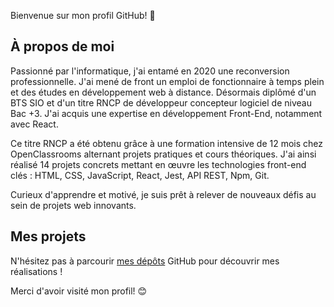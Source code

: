 Bienvenue sur mon profil GitHub! 👋


## À propos de moi

Passionné par l'informatique, j'ai entamé en 2020 une reconversion professionnelle. J'ai mené de front un emploi de fonctionnaire à temps plein et des études en développement web à distance. Désormais diplômé d'un BTS SIO et d'un titre RNCP de développeur concepteur logiciel de niveau Bac +3. J'ai acquis une expertise en développement Front-End, notamment avec React. 

Ce titre RNCP a été obtenu grâce à une formation intensive de 12 mois chez OpenClassrooms alternant projets pratiques et cours théoriques. J'ai ainsi réalisé 14 projets concrets mettant en œuvre les technologies front-end clés : HTML, CSS, JavaScript, React, Jest, API REST, Npm, Git. 

Curieux d'apprendre et motivé, je suis prêt à relever de nouveaux défis au sein de projets web innovants.

## Mes projets

N'hésitez pas à parcourir [mes dépôts](https://github.com/ssaili?tab=repositories) GitHub pour découvrir mes réalisations !


Merci d'avoir visité mon profil! 😊
